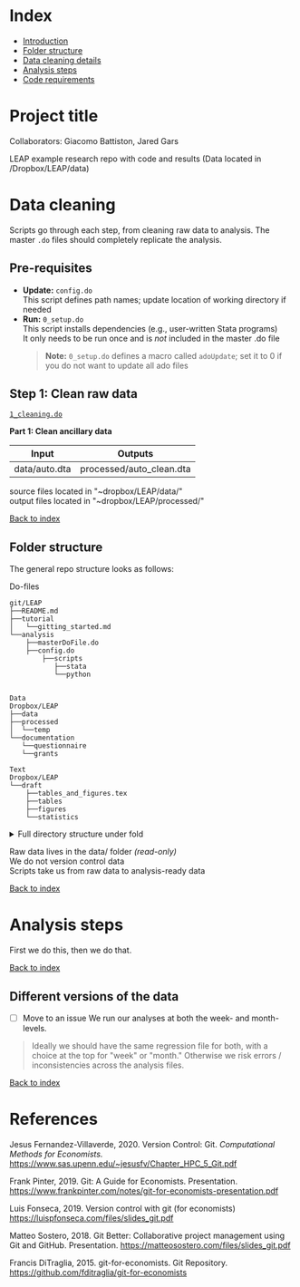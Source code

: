 # Index
- [Introduction](#LEAP-project)
- [Folder structure](#folder-structure)
- [Data cleaning details](#data-cleaning)
- [Analysis steps](#analysis-steps)
- [Code requirements](#code-requirements)

# Project title

Collaborators: Giacomo Battiston, Jared Gars

LEAP example research repo with code and results (Data located in /Dropbox/LEAP/data)

# Data cleaning

Scripts go through each step, from cleaning raw data to analysis. The master `.do` files should completely replicate the analysis.<br>

## Pre-requisites

* **Update:** `config.do` <br>
This script defines path names; update location of working directory if needed
* **Run:** `0_setup.do` <br>
This script installs dependencies (e.g., user-written Stata programs)<br>
It only needs to be run once and is *not* included in the master .do file
    > **Note:** `0_setup.do` defines a macro called `adoUpdate`; set it to 0 if you do not want to update all ado files

## Step 1: Clean raw data
[`1_cleaning.do`](analysis/scripts/1_cleaning.do)

**Part 1: Clean ancillary data**

| Input | Outputs |
| --- | --- |  
data/auto.dta        | processed/auto_clean.dta

</details>
source files located in "~dropbox/LEAP/data/" <br>
output files located in "~dropbox/LEAP/processed/" <br>

[Back to index](#index)


## Folder structure

The general repo structure looks as follows:<br>

Do-files
```
git/LEAP
├──README.md 
├──tutorial
│   └──gitting_started.md
└──analysis
    ├──masterDoFile.do
    ├──config.do       
        ├──scripts
           ├──stata
           └──python


Data
Dropbox/LEAP
├──data 
├──processed 
│  └──temp 
└──documentation
   └──questionnaire
   └──grants

Text
Dropbox/LEAP
└──draft
    ├──tables_and_figures.tex
    ├──tables
    ├──figures
    └──statistics
```

<details>
<summary>Full directory structure under fold</summary>

TBD

</details>

Raw data lives in the data/ folder _(read-only)_ <br>
We do not version control data <br>
Scripts take us from  raw data to analysis-ready data <br>

[Back to index](#index)

# Analysis steps
First we do this, then we do that.<br>

[Back to index](#index)

## Different versions of the data
 - [ ] Move to an issue
We run our analyses at both the week- and month-levels.
> Ideally we should have the same regression file for both, with a choice at the top for "week" or "month." Otherwise we risk errors / inconsistencies across the analysis files.

[Back to index](#index)


# References

Jesus Fernandez-Villaverde, 2020. Version Control: Git. <em>Computational Methods for Economists.</em>
https://www.sas.upenn.edu/~jesusfv/Chapter_HPC_5_Git.pdf

Frank Pinter, 2019. Git: A Guide for Economists. Presentation.
https://www.frankpinter.com/notes/git-for-economists-presentation.pdf

Luis Fonseca, 2019. Version control with git (for economists)
https://luispfonseca.com/files/slides_git.pdf

Matteo Sostero, 2018. Git Better: Collaborative project management using Git and GitHub. Presentation.
https://matteosostero.com/files/slides_git.pdf

Francis DiTraglia, 2015. git-for-economists. Git Repository.
https://github.com/fditraglia/git-for-economists


